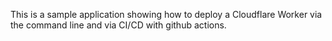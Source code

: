 This is a sample application showing how to deploy a Cloudflare Worker via the command line and via CI/CD with github actions.

